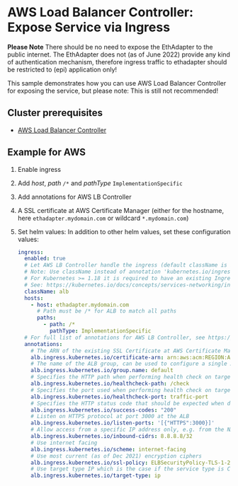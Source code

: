 # AWS Load Balancer Controller: Expose Service via Ingress

**Please Note** There should be no need to expose the EthAdapter to the public internet. The EthAdapter does not (as of June 2022) provide any kind of authentication mechanism, therefore ingress traffic to ethadapter should be restricted to (epi) application only!

This sample demonstrates how you can use AWS Load Balancer Controller for exposing the service, but please note: This is still not recommended!

## Cluster prerequisites

- [AWS Load Balancer Controller](https://kubernetes-sigs.github.io/aws-load-balancer-controller/)

## Example for AWS

1. Enable ingress
2. Add *host*, *path* *`/*`* and *pathType* `ImplementationSpecific`
3. Add annotations for AWS LB Controller
4. A SSL certificate at AWS Certificate Manager (either for the hostname, here `ethadapter.mydomain.com` or wildcard `*.mydomain.com`)
5. Set helm values: In addition to other helm values, set these configuration values:

    ```yaml
    ingress:
      enabled: true
      # Let AWS LB Controller handle the ingress (default className is alb)
      # Note: Use className instead of annotation 'kubernetes.io/ingress.class' which is deprecated since 1.18
      # For Kubernetes >= 1.18 it is required to have an existing IngressClass object.
      # See: https://kubernetes.io/docs/concepts/services-networking/ingress/#deprecated-annotation
      className: alb
      hosts:
        - host: ethadapter.mydomain.com
          # Path must be /* for ALB to match all paths
          paths:
            - path: /*
              pathType: ImplementationSpecific
      # For full list of annotations for AWS LB Controller, see https://kubernetes-sigs.github.io/aws-load-balancer-controller/v2.3/guide/ingress/annotations/
      annotations:
        # The ARN of the existing SSL Certificate at AWS Certificate Manager
        alb.ingress.kubernetes.io/certificate-arn: arn:aws:acm:REGION:ACCOUNT_ID:certificate/CERTIFICATE_ID
        # The name of the ALB group, can be used to configure a single ALB by multiple ingress objects
        alb.ingress.kubernetes.io/group.name: default
        # Specifies the HTTP path when performing health check on targets.
        alb.ingress.kubernetes.io/healthcheck-path: /check
        # Specifies the port used when performing health check on targets.
        alb.ingress.kubernetes.io/healthcheck-port: traffic-port
        # Specifies the HTTP status code that should be expected when doing health checks against the specified health check path.
        alb.ingress.kubernetes.io/success-codes: "200"
        # Listen on HTTPS protocol at port 3000 at the ALB
        alb.ingress.kubernetes.io/listen-ports: '[{"HTTPS":3000}]'
        # Allow access from a specific IP address only, e.g. from the NAT Gateway of your EPI Cluster
        alb.ingress.kubernetes.io/inbound-cidrs: 8.8.8.8/32
        # Use internet facing
        alb.ingress.kubernetes.io/scheme: internet-facing
        # Use most current (as of Dec 2021) encryption ciphers
        alb.ingress.kubernetes.io/ssl-policy: ELBSecurityPolicy-TLS-1-2-Ext-2018-06
        # Use target type IP which is the case if the service type is ClusterIP
        alb.ingress.kubernetes.io/target-type: ip

    ```
